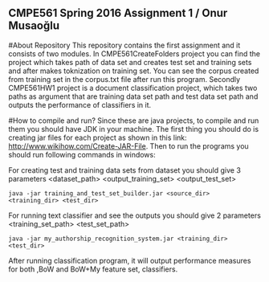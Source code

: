 ## CMPE561 Spring 2016 Assignment 1 / Onur Musaoğlu
#About Repository
  This repository contains the first assignment and it consists of two modules. In CMPE561CreateFolders project you can find the project
which takes path of data set and creates test set and training sets and after makes toknization on training set. You can see the corpus
created from training set in the corpus.txt file after run this program.
  Secondly CMPE561HW1 project is a document classification project, which takes two paths as argument that are training data set path and
test data set path and outputs the performance of classifiers in it.

#How to compile and run?
Since these are java projects, to compile and run them you should have JDK in your machine. The first thing you should do is creating
jar files for each project as shown in this link: http://www.wikihow.com/Create-JAR-File. 
Then to run the programs you should run following commands in windows:

For creating test and training data sets from dataset you should give 3 parameters <dataset_path> <output_training_set> <output_test_set>

    java -jar training_and_test_set_builder.jar <source_dir> <training_dir> <test_dir>
  
For running text classifier and see the outputs you should give 2 parameters <training_set_path> <test_set_path>

    java -jar my_authorship_recognition_system.jar <training_dir> <test_dir>

After running classification program, it will output performance measures for both ,BoW and BoW+My feature set, classifiers.
